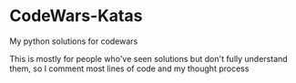 # CodeWars-Katas
My python solutions for codewars 

This is mostly for people who've seen solutions but don't fully understand them, so I
comment most lines of code and my thought process

